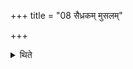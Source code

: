 +++
title = "08 सैध्रकम् मुसलम्"

+++

<details><summary>थिते</summary>

8. (There should be) a pestle of Sidhraka (-wood). 
</details>
